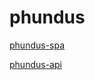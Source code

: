 # phundus

[phundus-spa](https://github.com/indr/phundus-spa)

[phundus-api](https://github.com/indr/phundus-api)
